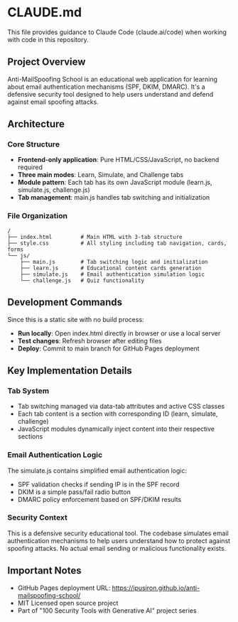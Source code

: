 # CLAUDE.md

This file provides guidance to Claude Code (claude.ai/code) when working with code in this repository.

## Project Overview

Anti-MailSpoofing School is an educational web application for learning about email authentication mechanisms (SPF, DKIM, DMARC). It's a defensive security tool designed to help users understand and defend against email spoofing attacks.

## Architecture

### Core Structure
- **Frontend-only application**: Pure HTML/CSS/JavaScript, no backend required
- **Three main modes**: Learn, Simulate, and Challenge tabs
- **Module pattern**: Each tab has its own JavaScript module (learn.js, simulate.js, challenge.js)
- **Tab management**: main.js handles tab switching and initialization

### File Organization
```
/
├── index.html         # Main HTML with 3-tab structure
├── style.css          # All styling including tab navigation, cards, forms
└── js/
    ├── main.js        # Tab switching logic and initialization
    ├── learn.js       # Educational content cards generation
    ├── simulate.js    # Email authentication simulation logic
    └── challenge.js   # Quiz functionality
```

## Development Commands

Since this is a static site with no build process:
- **Run locally**: Open index.html directly in browser or use a local server
- **Test changes**: Refresh browser after editing files
- **Deploy**: Commit to main branch for GitHub Pages deployment

## Key Implementation Details

### Tab System
- Tab switching managed via data-tab attributes and active CSS classes
- Each tab content is a section with corresponding ID (learn, simulate, challenge)
- JavaScript modules dynamically inject content into their respective sections

### Email Authentication Logic
The simulate.js contains simplified email authentication logic:
- SPF validation checks if sending IP is in the SPF record
- DKIM is a simple pass/fail radio button
- DMARC policy enforcement based on SPF/DKIM results

### Security Context
This is a defensive security educational tool. The codebase simulates email authentication mechanisms to help users understand how to protect against spoofing attacks. No actual email sending or malicious functionality exists.

## Important Notes

- GitHub Pages deployment URL: https://ipusiron.github.io/anti-mailspoofing-school/
- MIT Licensed open source project
- Part of "100 Security Tools with Generative AI" project series
